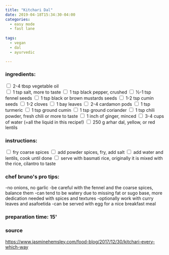 ```yaml
---
title: "Kitchari Dal"
date: 2019-04-18T15:34:30-04:00
categories:
  - easy mode
  - fast lane
  
tags:
  - vegan
  - dal
  - ayurvedic

---
```


### ingredients:

<input type="checkbox"> 2-4 tbsp vegetable oil             
<input type="checkbox"> 1 tsp salt, more to taste
<input type="checkbox"> 1 tsp black pepper, crushed
<input type="checkbox"> ½-1 tsp fennel seeds
<input type="checkbox"> 1 tsp black or brown mustards seeds
<input type="checkbox"> 1-2 tsp cumin seeds
<input type="checkbox"> 1-2 cloves
<input type="checkbox"> 1 bay leaves
<input type="checkbox"> 2-4 cardamon pods
<input type="checkbox"> 1 tsp turmeric
<input type="checkbox"> 1 tsp ground cumin
<input type="checkbox"> 1 tsp ground coriander
<input type="checkbox"> 1 tsp chili powder, fresh chili or more to taste
<input type="checkbox"> 1 inch of ginger, minced
<input type="checkbox"> 3-4 cups of water (=all the liquid in this recipe!)
<input type="checkbox"> 250 g arhar dal, yellow, or red lentils


### instructions:

<input type="checkbox"> fry coarse spices
<input type="checkbox"> add powder spices, fry, add salt
<input type="checkbox"> add water and lentils, cook until done
<input type="checkbox"> serve with basmati rice, originally it is mixed with the rice, cilantro to taste

### chef bruno's pro tips:

-no onions, no garlic
-be careful with the fennel and the coarse spices, balance them
-can tend to be watery due to missing fat or sugo base, more dedication needed with spices and textures
-optionally work with curry leaves and asafoetida
-can be served with egg for a nice breakfast meal


### preparation time: 15'

### source

<a href="https://www.jasminehemsley.com/food-blog/2017/12/30/kitchari-every-which-way" target="_blank" >https://www.jasminehemsley.com/food-blog/2017/12/30/kitchari-every-which-way</a>

